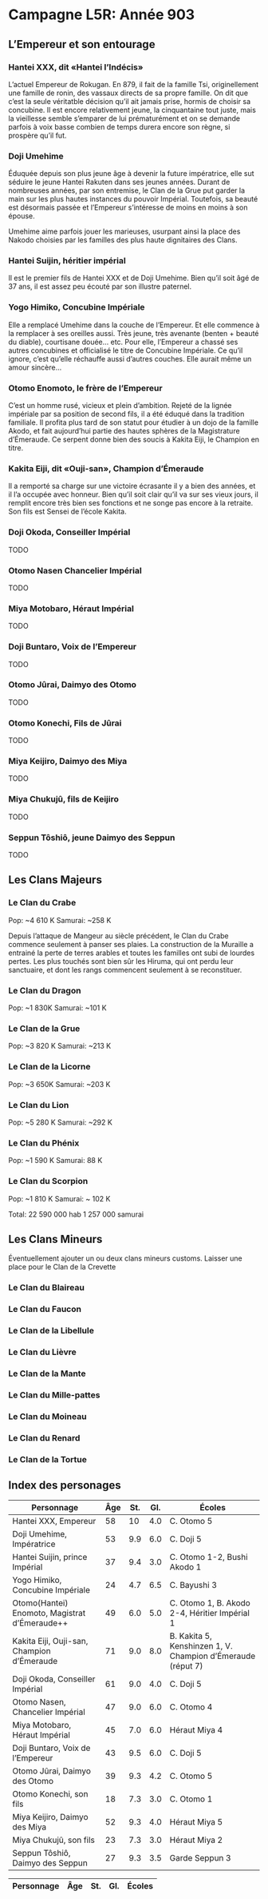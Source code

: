 # Campagne L5R: Année 903

## L’Empereur et son entourage

### Hantei XXX, dit «Hantei l’Indécis»
L’actuel Empereur de Rokugan. En 879, il fait de la famille Tsi, originellement une famille de ronin, des vassaux directs
de sa propre famille. On dit que c’est la seule véritatble décision qu’il ait jamais prise, hormis de choisir sa concubine.
Il est encore relativement jeune, la cinquantaine tout juste, mais la vieillesse semble s’emparer de lui prématurément
et on se demande parfois à voix basse combien de temps durera encore son règne, si prospère qu’il fut.

### Doji Umehime
Éduquée depuis son plus jeune âge à devenir la future impératrice, elle sut séduire le jeune Hantei Rakuten dans ses
jeunes années. Durant de nombreuses années, par son entremise, le Clan de la Grue put garder la main sur les plus hautes
instances du pouvoir Impérial. Toutefois, sa beauté est désormais passée et l’Empereur s’intéresse de moins en moins à
son épouse.

Umehime aime parfois jouer les marieuses, usurpant ainsi la place des Nakodo choisies par les familles des plus haute
dignitaires des Clans.

### Hantei Suijin, héritier impérial
Il est le premier fils de Hantei XXX et de Doji Umehime. Bien qu’il soit âgé de 37 ans, il est assez peu écouté par son
illustre paternel.

### Yogo Himiko, Concubine Impériale
Elle a remplacé Umehime dans la couche de l’Empereur. Et elle commence à la remplacer à ses oreilles aussi. Très jeune,
très avenante (benten + beauté du diable), courtisane douée… etc. Pour elle, l’Empereur a chassé ses autres concubines et
officialisé le titre de Concubine Impériale. Ce qu’il ignore, c’est qu’elle réchauffe aussi d’autres couches. Elle
aurait même un amour sincère…

### Otomo Enomoto, le frère de l’Empereur
C’est un homme rusé, vicieux et plein d’ambition. Rejeté de la lignée impériale par sa position de second fils, il a été
éduqué dans la tradition familiale. Il profita plus tard de son statut pour étudier à un dojo de la famille Akodo, et
fait aujourd’hui partie des hautes sphères de la Magistrature d’Émeraude. Ce serpent donne bien des soucis à Kakita
Eiji, le Champion en titre.

### Kakita Eiji, dit «Ouji-san», Champion d’Émeraude
Il a remporté sa charge sur une victoire écrasante il y a bien des années, et il l’a occupée avec honneur. Bien qu’il
soit clair qu’il va sur ses vieux jours, il remplit encore très bien ses fonctions et ne songe pas encore à la retraite.
Son fils est Sensei de l’école Kakita.

### Doji Okoda, Conseiller Impérial
TODO

### Otomo Nasen Chancelier Impérial
TODO

### Miya Motobaro, Héraut Impérial
TODO

### Doji Buntaro, Voix de l’Empereur
TODO

### Otomo Jûrai, Daimyo des Otomo
TODO

### Otomo Konechi, Fils de Jûrai
TODO

### Miya Keijiro, Daimyo des Miya
TODO

### Miya Chukujû, fils de Keijiro
TODO

### Seppun Tôshiô, jeune Daimyo des Seppun
TODO


## Les Clans Majeurs

### Le Clan du Crabe
Pop: ~4 610 K
Samurai: ~258 K

Depuis l’attaque de Mangeur au siècle précédent, le Clan du Crabe commence seulement à panser ses plaies. La construction
de la Muraille a entrainé la perte de terres arables et toutes les familles ont subi de lourdes pertes. Les plus touchés
sont bien sûr les Hiruma, qui ont perdu leur sanctuaire, et dont les rangs commencent seulement à se reconstituer.


### Le Clan du Dragon
Pop: ~1 830K
Samurai: ~101 K

### Le Clan de la Grue
Pop: ~3 820 K
Samurai: ~213 K

### Le Clan de la Licorne
Pop: ~3 650K
Samurai: ~203 K

### Le Clan du Lion
Pop: ~5 280 K
Samurai: ~292 K

### Le Clan du Phénix
Pop: ~1 590 K
Samurai: 88 K

### Le Clan du Scorpion
Pop: ~1 810 K
Samurai: ~ 102 K


Total:
22 590 000 hab
1 257 000 samurai

## Les Clans Mineurs

Éventuellement ajouter un ou deux clans mineurs customs. Laisser une place pour le Clan de la Crevette

### Le Clan du Blaireau

### Le Clan du Faucon

### Le Clan de la Libellule

### Le Clan du Lièvre

### Le Clan de la Mante

### Le Clan du Mille-pattes

### Le Clan du Moineau

### Le Clan du Renard

### Le Clan de la Tortue




## Index des personages

| Personnage                                    | Âge | St. | Gl. | Écoles                                        |
|-----------------------------------------------|-----|-----|-----|-----------------------------------------------|
| Hantei XXX, Empereur                          | 58  |  10 | 4.0 | C. Otomo 5
| Doji Umehime, Impératrice                     | 53  | 9.9 | 6.0 | C. Doji 5
| Hantei Suijin, prince Impérial                | 37  | 9.4 | 3.0 | C. Otomo 1-2, Bushi Akodo 1
| Yogo Himiko, Concubine Impériale              | 24  | 4.7 | 6.5 | C. Bayushi 3
| Otomo(Hantei) Enomoto, Magistrat d’Émeraude++ | 49  | 6.0 | 5.0 | C. Otomo 1, B. Akodo 2-4, Héritier Impérial 1
| Kakita Eiji, Ouji-san, Champion d’Émeraude    | 71  | 9.0 | 8.0 | B. Kakita 5, Kenshinzen 1, V. Champion d’Émeraude (réput 7)
| Doji Okoda, Conseiller Impérial               | 61  | 9.0 | 4.0 | C. Doji 5
| Otomo Nasen, Chancelier Impérial              | 47  | 9.0 | 6.0 | C. Otomo 4
| Miya Motobaro, Héraut Impérial                | 45  | 7.0 | 6.0 | Héraut Miya 4
| Doji Buntaro, Voix de l’Empereur              | 43  | 9.5 | 6.0 | C. Doji 5
| Otomo Jûrai, Daimyo des Otomo                 | 39  | 9.3 | 4.2 | C. Otomo 5
| Otomo Konechi, son fils                       | 18  | 7.3 | 3.0 | C. Otomo 1
| Miya Keijiro, Daimyo des Miya                 | 52  | 9.3 | 4.0 | Héraut Miya 5
| Miya Chukujû, son fils                        | 23  | 7.3 | 3.0 | Héraut Miya 2
| Seppun Tôshiô, Daimyo des Seppun              | 27  | 9.3 | 3.5 | Garde Seppun 3


|   Personnage                                  | Âge | St. | Gl. | Écoles                                        |
|-----------------------------------------------|-----|-----|-----|-----------------------------------------------|
